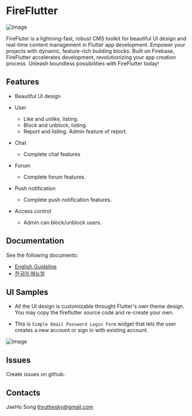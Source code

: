 # FireFlutter


![Image](https://github.com/thruthesky/fireflutter/blob/main/docs/assets/images/fireflutter_title_image.png?raw=true)

FireFluter is a lightning-fast, robust CMS toolkit for beautiful UI design and real-time content management in Flutter app development. Empower your projects with dynamic, feature-rich building blocks. Built on Firebase, FireFlutter accelerates development, revolutionizing your app creation process. Unleash boundless possibilities with FireFlutter today!

## Features

- Beautiful UI design

- User
  - Like and unlike, listing.
  - Block and unblock, listing.
  - Report and listing. Admin feature of report.

- Chat
  - Complete chat features

- Forum
  - Complete forum features.

- Push notification
  - Complete push notification features.

- Access control
  - Admin can block/unblock users.



## Documentation

See the following documents:

- [English Guideline](https://thruthesky.github.io/fireflutter/english/)
- [한국어 매뉴얼](https://thruthesky.github.io/fireflutter/korean/)

## UI Samples

- All the UI design is customizable throught Flutter's own theme design. You may copy the fireflutter source code and re-create your own.

- This is `Simple Email Password Login Form` widget that lets the user creates a new account or sign in with existing account.


![Image](https://github.com/thruthesky/fireflutter/blob/main/docs/assets/images/simple_email_password_login_form.jpg?raw=true)


## Issues

Create issues on github.


## Contacts

JaeHo Song
thruthesky@gmail.com

